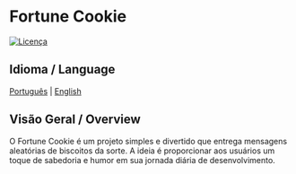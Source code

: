 <!-- Arquivo: README.md -->
# Fortune Cookie

[![Licença](https://img.shields.io/github/license/tiagogb21/fortune-cookie)](https://github.com/tiagogb21/fortune-cookie/blob/main/LICENSE)

## Idioma / Language

[Português](README_PT.md) | [English](README_EN.md)

<!-- O resto do README será o mesmo para ambos os idiomas -->

## Visão Geral / Overview

 O Fortune Cookie é um projeto simples e divertido que entrega mensagens aleatórias de biscoitos da sorte. A ideia é proporcionar aos usuários um toque de sabedoria e humor em sua jornada diária de desenvolvimento.

<!-- Resto do conteúdo em português... -->
